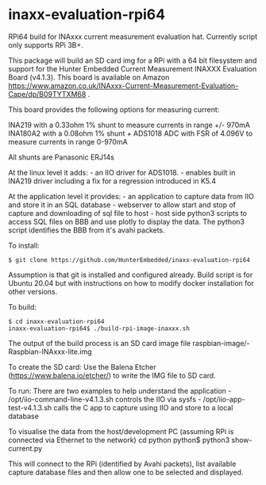 # inaxx-evaluation-rpi64
RPi64 build for INAxxx current measurement evaluation hat. Currently script only supports RPi 3B+.


This package will build an SD card img for a RPi with a 64 bit filesystem and support for the Hunter Embedded Current Measurement INAXXX Evaluation Board (v4.1.3). This board is available on Amazon https://www.amazon.co.uk/INAxxx-Current-Measurement-Evaluation-Cape/dp/B09TYTXM68 .

This board provides the following options for measuring current:

INA219 with a 0.33ohm 1% shunt to measure currents in range +/- 970mA
INA180A2 with a 0.08ohm 1% shunt + ADS1018 ADC with FSR of 4.096V to measure currents in range 0-970mA

All shunts are Panasonic ERJ14s



At the linux level it adds:
    - an IIO driver for ADS1018.
    - enables built in INA219 driver including a fix for a regression introduced in K5.4

At the application level it provides:
    - an application to capture data from IIO and store it in an SQL database
    - webserver to allow start and stop of capture and downloading of sql file to host
    - host side python3 scripts to access SQL files on BBB and use plotly to display the data. The python3 script identifies the BBB from it's avahi packets.

To install: 
    
    $ git clone https://github.com/HunterEmbedded/inaxx-evaluation-rpi64
    
Assumption is that git is installed and configured already.
Build script is for Ubuntu 20.04 but with instructions on how to modify docker installation for other versions.    

To build: 
    
    $ cd inaxx-evaluation-rpi64 
    inaxx-evaluation-rpi64$ ./build-rpi-image-inaxxx.sh

The output of the build process is an SD card image file 
    raspbian-image/<BUILD DATE>-Raspbian-INAxxx-lite.img

To create the SD card: 
    Use the Balena Etcher (https://www.balena.io/etcher/) to write the IMG file to SD card.


To run:
    There are two examples to help understand the application
    - /opt/iio-command-line-v4.1.3.sh controls the IIO via sysfs
    - /opt/iio-app-test-v4.1.3.sh calls the C app to capture using IIO and store to a local database 
    
To visualise the data from the host/development PC (assuming RPi is connected via Ethernet to the network)
    cd python
    python$ python3 show-current.py
    
This will connect to the RPi (identified by Avahi packets), list available capture database files and then allow one to be selected and displayed.
